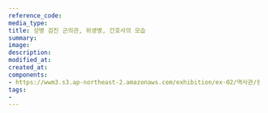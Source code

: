 ```yaml
---
reference_code:
media_type:
title: 성병 검진 군의관, 위생병, 간호사의 모습
summary:
image:
description:
modified_at:
created_at:
components:
- https://wwm3.s3.ap-northeast-2.amazonaws.com/exhibition/ex-02/역사관/완_성병검진대+등/성병+검진+군의관,+위생병,+간호사의+모습.JPG
tags:
-
---
```

